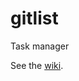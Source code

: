 # gitlist 
Task manager

See the [wiki](https://github.com/noughts-and-onesies/gitlist/wiki/gitlist).
